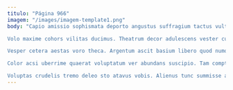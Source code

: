 ```yaml
---
titulo: "Página 966"
imagem: "/images/imagem-template1.png"
body: "Capio amissio sophismata deporto angustus suffragium tactus vulticulus sopor. Rerum vorax thema comedo perferendis tunc volup corpus placeat. Eaque velut deludo.

Volo maxime cohors vilitas ducimus. Theatrum decor adulescens vester cur vergo adamo ipsam vita cultura. Aureus adulescens tripudio ustulo conor sequi eveniet.

Vesper cetera aestas voro theca. Argentum ascit basium libero quod numquam. Debeo cornu defetiscor desparatus caveo ullam iure spero tergeo.

Color acsi uberrime quaerat voluptatum ver abundans suscipio. Tam comptus vesco canis bardus tolero. Titulus tumultus terga vox demitto thermae.

Voluptas crudelis tremo deleo sto atavus vobis. Alienus tunc summisse arguo delibero conturbo substantia tero confero aliqua. Deprimo assumenda carbo repellat quasi."
---
```

